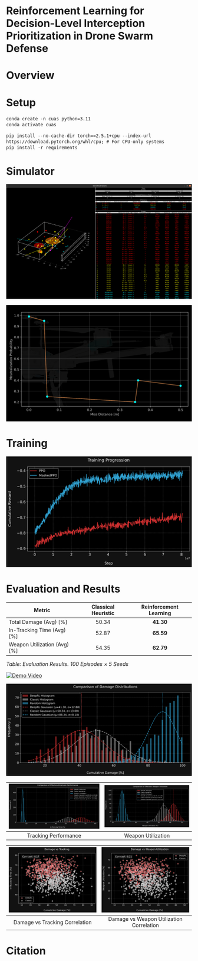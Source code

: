 # Reinforcement Learning for Decision-Level Interception Prioritization in Drone Swarm Defense

# Overview


# Setup
```
conda create -n cuas python=3.11
conda activate cuas
```
```
pip install --no-cache-dir torch==2.5.1+cpu --index-url https://download.pytorch.org/whl/cpu; # For CPU-only systems
pip install -r requirements
```

# Simulator
![Alt text](./results/img/simulator.png)

![Alt text](./results/img/neutralization_probability_plot.png)

# Training

![Alt text](./results/img/training_progression.svg)

# Evaluation and Results

| Metric                        | Classical Heuristic | Reinforcement Learning |
|-------------------------------|:------------------:|:---------------------:|
| Total Damage (Avg) [%]        | 50.34              | **41.30**             |
| In-Tracking Time (Avg) [%]    | 52.87              | **65.59**             |
| Weapon Utilization (Avg) [%]  | 54.35              | **62.79**             |

*Table: Evaluation Results. 100 Episodes × 5 Seeds*

[![Demo Video](https://img.youtube.com/vi/GooNFDk42Nw/0.jpg)](https://youtu.be/GooNFDk42Nw)

![Alt text](./results/img/damage_distributions.svg)

| ![Alt text](./results/img/tracking_performance.svg) | ![Alt text](./results/img/weapon_utilization.svg) |
|:---------------------------------------------------:|:-------------------------------------------------:|
| Tracking Performance                                | Weapon Utilization                                |


| ![Alt text](./results/img/damage_vs_tracking.svg) | ![Alt text](./results/img/damage_vs_weapon_utilization.svg) |
|:-------------------------------------------------:|:-----------------------------------------------------------:|
| Damage vs Tracking Correlation                    | Damage vs Weapon Utilization Correlation                    |

# Citation